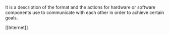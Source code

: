 It is a description of the format and the actions for hardware or software components use to communicate with each other in order to achieve certain goals.

[[Internet]]